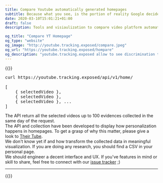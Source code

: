 ```yaml
---
title: Compare Youtube automatically generated homepages
subtitle: Because what you see, is the portion of reality Google decided you'll know.
date: 2020-03-10T15:01:21+01:00
draft: false
description: Tools and visiaulization to compare video platform automated decision making and personalized content curation

og_title: "Compare YT Homepage"
og_type: "website"
og_image: "http://youtube.tracking.exposed/compare.jpeg"
og_url: "https://youtube.tracking.exposed/hompare"
og_description: "youtube.tracking.exposed allow to see discrimination through comparing your personalized content."
---
```


{{<colorblock text="This service isn't ready yet, despite there is an API">}}

<pre>
curl https://youtube.tracking.exposed/api/v1/home/

[
    { selectedVideo }, 
    { selectedVideo }, 
    { selectedVideo }, ...
]
</pre>

<p>
    The API return all the selected videos up to 100 evidences collected in the same day of the request.
    <br>
    The API and collection have been developed to display how personalization happens in homepages. To get a grasp of why this matter, please give a look to <a href="https://their.tube">Their Tube</a>.
    <br>
    We don't know yet if and how transform the collected data in meaningful visualization. If you are doing any research, you should find a CSV in your personal page.
    <br>
    We should engineer a decent interface and UX. If you've features in mind or skill to share, feel free to connect with our <a href="https://github.com/tracking-exposed/youtube.tracking.exposed/issues">issue tracker</a> ;)
</p>

---

{{<shared-yt-services>}}
